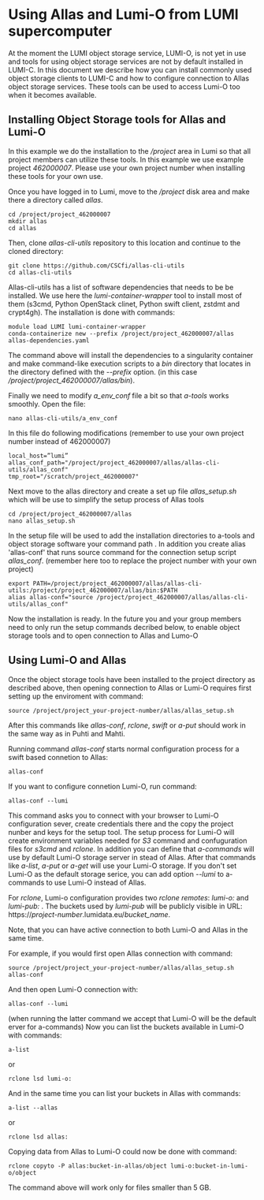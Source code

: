 # Using Allas and Lumi-O from LUMI supercomputer


At the moment the LUMI object storage service, LUMI-O, is not yet in use and tools for 
using object storage services are not by default installed in LUMI-C. 
In this document we describe how you can install commonly used object storage clients 
to LUMI-C and how to configure connection to Allas object storage services. These tools 
can be used to access Lumi-O too when it becomes available.


## Installing Object Storage tools for Allas and Lumi-O

In this example we do the installation to the _/project_ area in Lumi so that 
all project members can utilize these tools. In this example we use example project _462000007_. 
Please use your own project number when installing these tools for your own use.

Once you have logged in to Lumi, move to the _/project_ disk area and make there a directory called _allas_.

```text
cd /project/project_462000007
mkdir allas
cd allas
```
Then, clone _allas-cli-utils_ repository to this location and continue to the cloned directory:
 
```text
git clone https://github.com/CSCfi/allas-cli-utils  
cd allas-cli-utils
```
      
Allas-cli-utils has a list of software dependencies that needs to be be installed. We use here the 
_lumi-container-wrapper_ tool to install most of them (s3cmd, Python OpenStack clinet, Python swift client,
zstdmt and crypt4gh). The installation is done with commands:

```text
module load LUMI lumi-container-wrapper
conda-containerize new --prefix /project/project_462000007/allas allas-dependencies.yaml
```
The command above will install the dependencies to a singularity container and make command-like 
execution scripts to a _bin_ directory that locates in the directory defined with the _--prefix_ option.
(in this case _/project/project_462000007/allas/bin_).

Finally we need to modify _a_env_conf_ file a bit so that _a-tools_ works smoothly.
Open the file:
```text
nano allas-cli-utils/a_env_conf
```

In this file do following modifications (remember to use your own project number instead of
462000007)

```text
local_host=”lumi”
allas_conf_path="/project/project_462000007/allas/allas-cli-utils/allas_conf"
tmp_root="/scratch/project_462000007"
```

Next move to the allas directory and create a set up file _allas_setup.sh_ 
which will be use to simplify the setup process of Allas tools

```text
cd /project/project_462000007/allas 
nano allas_setup.sh
```
In the setup file will be used to add the installation directories to a-tools and object storage software 
your command path . In addition you create alias 'allas-conf' that runs source command for the 
connection setup script _allas_conf_. (remember here too to replace the project number with your own project)


```text
export PATH=/project/project_462000007/allas/allas-cli-utils:/project/project_462000007/allas/bin:$PATH
alias allas-conf="source /project/project_462000007/allas/allas-cli-utils/allas_conf"
```

Now the installation is ready. In the future you and your group members need to only 
run the setup commands decribed below, to enable object storage tools and to open connection to Allas and Lumo-O

## Using Lumi-O and Allas

Once the object storage tools have been installed to the project directory as described above, then 
opening connection to Allas or Lumi-O requires first setting up the enviroment with command:

```text
source /project/project_your-project-number/allas/allas_setup.sh
```

After this commands like _allas-conf_, _rclone_, _swift_ or _a-put_ should work in the same way as in Puhti and Mahti.

Running command _allas-conf_ starts normal configuration process for a swift based connetion to Allas:

```text
allas-conf
```

If you want to configure connetion Lumi-O, run command:
```text
allas-conf --lumi
```
This command asks you to connect with your browser to Lumi-O configuration sever, create credentials there and the copy the project nunber 
and keys for the setup tool. The setup process for Lumi-O will create environment variables needed for _S3_ command and confuguration files for _s3cmd_ and _rclone_. In addition you can define that _a-commands_ will use by default Lumi-O storage server in stead of Allas. After that commands like _a-list_, _a-put_ or _a-get_ will use your Lumi-O storage. If you don't set Lumi-O as the default storage serice, you can add option _--lumi_ to a-commands to use Lumi-O instead of Allas. 

For _rclone_,  Lumi-o configuration provides two _rclone remotes_: _lumi-o:_ and _lumi-pub:_ . The buckets used by _lumi-pub_ will be publicly visible in URL: https://_project-number_.lumidata.eu/_bucket_name_.

Note, that you can have active connection to both Lumi-O and Allas in the same time.

For example, if you would first open Allas connection with command:

```text
source /project/project_your-project-number/allas/allas_setup.sh
allas-conf
```
And then open Lumi-O connection with:
```text
allas-conf --lumi
```
(when running the latter command we accept that Lumi-O will be the default erver for a-commands)
Now you can list the buckets available in Lumi-O with commands:

```text
a-list
```
or 
```text
rclone lsd lumi-o:
```
And in the same time you can list your buckets in Allas with commands:

```text
a-list --allas
```
or 
```text
rclone lsd allas:
```

Copying data from Allas to Lumi-O could now be done with command:

```text
rclone copyto -P allas:bucket-in-allas/object lumi-o:bucket-in-lumi-o/object
```
The command above will work only for files smaller than 5 GB.


